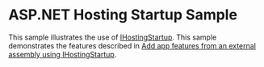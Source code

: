 # ASP.NET Hosting Startup Sample

This sample illustrates the use of [IHostingStartup](https://docs.microsoft.com/dotnet/api/microsoft.aspnetcore.hosting.ihostingstartup). This sample demonstrates the features described in [Add app features from an external assembly using IHostingStartup](https://docs.microsoft.com/aspnet/core/host-and-deploy/ihostingstartup).
